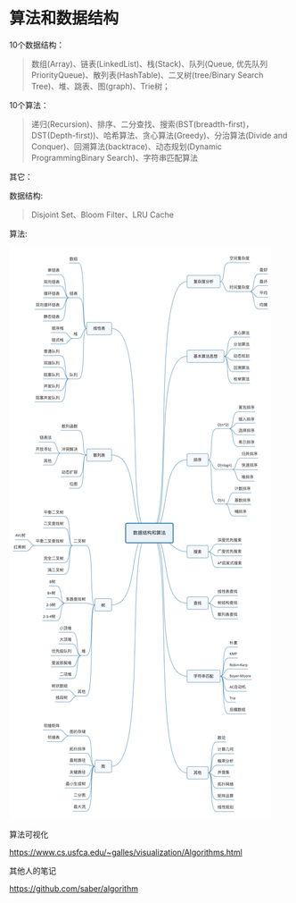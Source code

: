 
# 算法和数据结构

10个数据结构：

>数组(Array)、链表(LinkedList)、栈(Stack)、队列(Queue, 优先队列 PriorityQueue)、散列表(HashTable)、二叉树(tree/Binary Search Tree)、堆、跳表、图(graph)、Trie树；

10个算法：

>递归(Recursion)、排序、二分查找、搜索(BST(breadth-first)，DST(Depth-first))、哈希算法、贪心算法(Greedy)、分治算法(Divide and Conquer)、回溯算法(backtrace)、动态规划(Dynamic ProgrammingBinary Search)、字符串匹配算法

其它：

数据结构:

>Disjoint Set、Bloom Filter、LRU Cache

算法:

>


![algorithm_and_data_structure](./algorithm_and_data_structure/algorithm_and_data_structure.jpg)


算法可视化

https://www.cs.usfca.edu/~galles/visualization/Algorithms.html

其他人的笔记

https://github.com/saber/algorithm